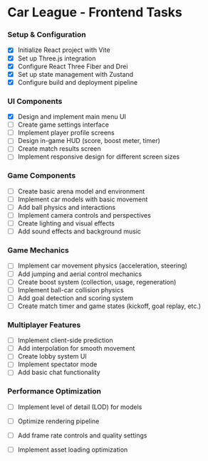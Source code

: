 # Car League - Frontend Tasks

### Setup & Configuration
- [x] Initialize React project with Vite
- [x] Set up Three.js integration
- [x] Configure React Three Fiber and Drei
- [x] Set up state management with Zustand
- [x] Configure build and deployment pipeline

### UI Components
- [x] Design and implement main menu UI
- [ ] Create game settings interface
- [ ] Implement player profile screens
- [ ] Design in-game HUD (score, boost meter, timer)
- [ ] Create match results screen
- [ ] Implement responsive design for different screen sizes

### Game Components
- [ ] Create basic arena model and environment
- [ ] Implement car models with basic movement
- [ ] Add ball physics and interactions
- [ ] Implement camera controls and perspectives
- [ ] Create lighting and visual effects
- [ ] Add sound effects and background music

### Game Mechanics
- [ ] Implement car movement physics (acceleration, steering)
- [ ] Add jumping and aerial control mechanics
- [ ] Create boost system (collection, usage, regeneration)
- [ ] Implement ball-car collision physics
- [ ] Add goal detection and scoring system
- [ ] Create match timer and game states (kickoff, goal replay, etc.)

### Multiplayer Features
- [ ] Implement client-side prediction
- [ ] Add interpolation for smooth movement
- [ ] Create lobby system UI
- [ ] Implement spectator mode
- [ ] Add basic chat functionality

### Performance Optimization
- [ ] Implement level of detail (LOD) for models
- [ ] Optimize rendering pipeline
- [ ] Add frame rate controls and quality settings
- [ ] Implement asset loading optimization


